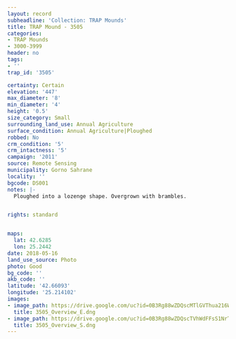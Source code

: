 ```yaml
---
layout: record
subheadline: 'Collection: TRAP Mounds'
title: TRAP Mound - 3505
categories:
- TRAP Mounds
- 3000-3999
header: no
tags:
- ''
trap_id: '3505'

certainty: Certain
elevation: '447'
max_diameter: '8'
min_diameter: '4'
height: '0.5'
size_category: Small
surrounding_land_use: Annual Agriculture
surface_condition: Annual Agriculture|Ploughed
robbed: No
crm_condition: '5'
crm_intactness: '5'
campaign: '2011'
source: Remote Sensing
municipality: Gorno Sahrane
locality: ''
bgcode: DS001
notes: |-
  Ploughed into a lozenge shape. Overgrown with brambles.


rights: standard


maps:
  lat: 42.6285
  lon: 25.2442
date: 2018-05-16
land_use_source: Photo
photo: Good
bg_code: ''
akb_code: ''
latitude: '42.66093'
longitude: '25.214102'
images:
- image_path: https://drive.google.com/uc?id=0B3Rg88wZDQscMTlGVThua216WEk
  title: 3505_Overview_E.dng
- image_path: https://drive.google.com/uc?id=0B3Rg88wZDQscTVhWdFFsS1NrTDQ
  title: 3505_Overview_S.dng
---
```

